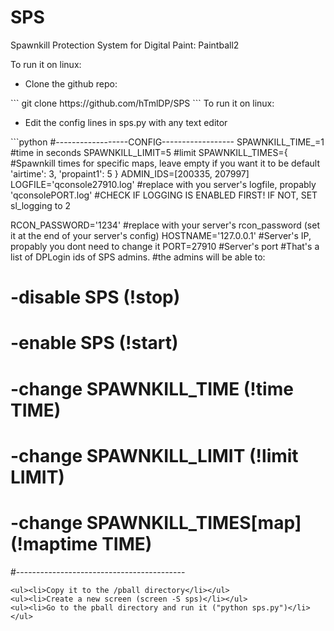 SPS
===

Spawnkill Protection System for Digital Paint: Paintball2

To run it on linux:
<ul>
<li>Clone the github repo:</li>
</ul>
```
git clone https://github.com/hTmlDP/SPS
```
To run it on linux:
<ul>
<li>Edit the config lines in sps.py with any text editor</li>
</ul>
```python
#------------------CONFIG------------------
SPAWNKILL_TIME_=1 #time in seconds
SPAWNKILL_LIMIT=5 #limit
SPAWNKILL_TIMES={				#Spawnkill times for specific maps, leave empty if you want it to be default
				'airtime': 3,
				'propaint1': 5
				}
ADMIN_IDS=[200335, 207997]
LOGFILE='qconsole27910.log' #replace with you server's logfile, propably 'qconsolePORT.log'
							#CHECK IF LOGGING IS ENABLED FIRST! IF NOT, SET sl_logging to 2

RCON_PASSWORD='1234' #replace with your server's rcon_password (set it at the end of your server's config)
HOSTNAME='127.0.0.1' #Server's IP,  propably you dont need to change it
PORT=27910 #Server's port
#That's a list of DPLogin ids of SPS admins.
#the admins will be able to:
# -disable SPS (!stop)
# -enable SPS (!start)
# -change SPAWNKILL_TIME (!time TIME)
# -change SPAWNKILL_LIMIT (!limit LIMIT)
# -change SPAWNKILL_TIMES[map] (!maptime TIME)
#------------------------------------------
```
<ul><li>Copy it to the /pball directory</li></ul>
<ul><li>Create a new screen (screen -S sps)</li></ul>
<ul><li>Go to the pball directory and run it ("python sps.py")</li></ul>
